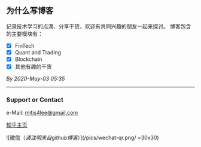 ## 为什么写博客

记录技术学习的点滴、分享干货，欢迎有共同兴趣的朋友一起来探讨。
博客包含的主要模块有：
- [x] FinTech
- [x] Quant and Trading
- [x] Blockchain
- [x] 其他有趣的干货

*By 2020-May-03 05:35*


**********************
### Support or Contact
e-Mail: [mitis4lee@gmail.com](mitis4lee@gmail.com)

[知乎主页](https://www.zhihu.com/people/li-ze-hang)  

![微信（*请注明来自github博客*）](/pics/wechat-qr.png/ =30x30)
